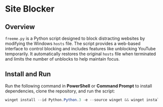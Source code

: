 # Site Blocker

## Overview
`freeme.py` is a Python script designed to block distracting websites by modifying the Windows `hosts` file. The script provides a web-based interface to control blocking and includes features like unblocking YouTube temporarily. It automatically restores the original `hosts` file when terminated and limits the number of unblocks to help maintain focus.

## Install and Run
Run the following command in **PowerShell** or **Command Prompt** to install dependencies, clone the repository, and run the script:

```powershell
winget install --id Python.Python.3 -e --source winget && winget install --id Git.Git -e --source winget && python -m pip install flask --quiet && git clone https://github.com/kekvult/site_blocker.git && cd site_blocker && pythonw site_blocker.py
